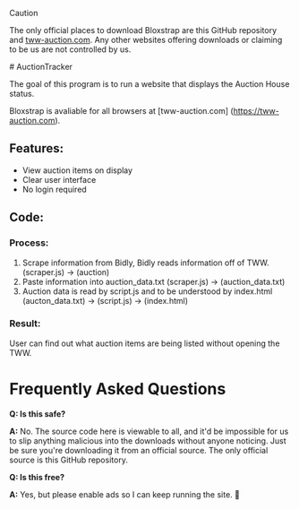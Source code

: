 <div align="left">

> [!CAUTION]
> The only official places to download Bloxstrap are this GitHub repository and [tww-auction.com](tww-auction.com). Any other websites offering downloads or claiming to be us are not controlled by us.
<div align="left">
# AuctionTracker
<div align="left">

The goal of this program is to run a website that displays the Auction House status.

Bloxstrap is avaliable for all browsers at [tww-auction.com] (https://tww-auction.com).

## Features:

- View auction items on display
- Clear user interface
- No login required

## Code:

### Process:
1. Scrape information from Bidly, Bidly reads information off of TWW. (scraper.js) -> (auction)
2. Paste information into auction_data.txt (scraper.js) -> (auction_data.txt)
3. Auction data is read by script.js and to be understood by index.html (aucton_data.txt) -> (script.js) -> (index.html)

### Result:
User can find out what auction items are being listed without opening the TWW. 

# Frequently Asked Questions

**Q: Is this safe?**

**A:** No. The source code here is viewable to all, and it'd be impossible for us to slip anything malicious into the downloads without anyone noticing. Just be sure you're downloading it from an official source. The only official source is this GitHub repository.

**Q: Is this free?**

**A:** Yes, but please enable ads so I can keep running the site. 🙏
